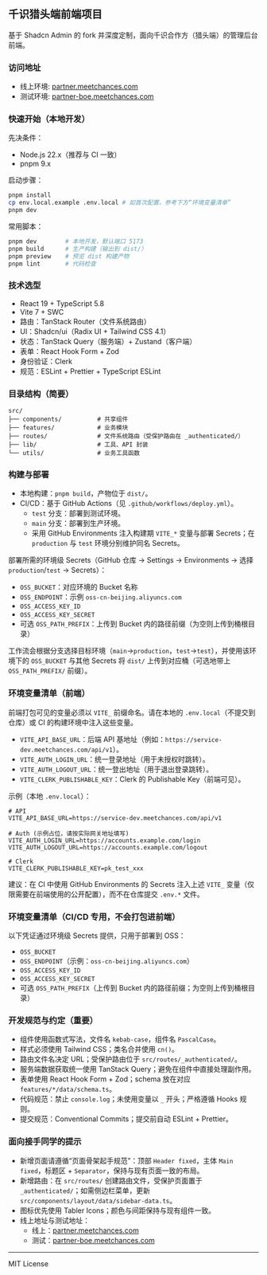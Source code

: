 ## 千识猎头端前端项目

基于 Shadcn Admin 的 fork 并深度定制，面向千识合作方（猎头端）的管理后台前端。

### 访问地址

- 线上环境: [partner.meetchances.com](https://partner.meetchances.com/)
- 测试环境: [partner-boe.meetchances.com](https://partner-boe.meetchances.com)

### 快速开始（本地开发）

先决条件：

- Node.js 22.x（推荐与 CI 一致）
- pnpm 9.x

启动步骤：

```bash
pnpm install
cp env.local.example .env.local # 如首次配置，参考下方“环境变量清单”
pnpm dev
```

常用脚本：

```bash
pnpm dev        # 本地开发，默认端口 5173
pnpm build      # 生产构建（输出到 dist/）
pnpm preview    # 预览 dist 构建产物
pnpm lint       # 代码检查
```

### 技术选型

- React 19 + TypeScript 5.8
- Vite 7 + SWC
- 路由：TanStack Router（文件系统路由）
- UI：Shadcn/ui（Radix UI + Tailwind CSS 4.1）
- 状态：TanStack Query（服务端）+ Zustand（客户端）
- 表单：React Hook Form + Zod
- 身份验证：Clerk
- 规范：ESLint + Prettier + TypeScript ESLint

### 目录结构（简要）

```
src/
├── components/          # 共享组件
├── features/            # 业务模块
├── routes/              # 文件系统路由（受保护路由在 _authenticated/）
├── lib/                 # 工具、API 封装
└── utils/               # 业务工具函数
```

### 构建与部署

- 本地构建：`pnpm build`，产物位于 `dist/`。
- CI/CD：基于 GitHub Actions（见 `.github/workflows/deploy.yml`）。
  - `test` 分支：部署到测试环境。
  - `main` 分支：部署到生产环境。
  - 采用 GitHub Environments 注入构建期 `VITE_*` 变量与部署 Secrets；在 `production` 与 `test` 环境分别维护同名 Secrets。

部署所需的环境级 Secrets（GitHub 仓库 -> Settings -> Environments -> 选择 `production`/`test` -> Secrets）：

- `OSS_BUCKET`：对应环境的 Bucket 名称
- `OSS_ENDPOINT`：示例 `oss-cn-beijing.aliyuncs.com`
- `OSS_ACCESS_KEY_ID`
- `OSS_ACCESS_KEY_SECRET`
- 可选 `OSS_PATH_PREFIX`：上传到 Bucket 内的路径前缀（为空则上传到桶根目录）

工作流会根据分支选择目标环境（`main`→`production`，`test`→`test`），并使用该环境下的 `OSS_BUCKET` 与其他 Secrets 将 `dist/` 上传到对应桶（可选地带上 `OSS_PATH_PREFIX/` 前缀）。

### 环境变量清单（前端）

前端打包可见的变量必须以 `VITE_` 前缀命名。请在本地的 `.env.local`（不提交到仓库）或 CI 的构建环境中注入这些变量。

- `VITE_API_BASE_URL`：后端 API 基地址（例如：`https://service-dev.meetchances.com/api/v1`）。
- `VITE_AUTH_LOGIN_URL`：统一登录地址（用于未授权时跳转）。
- `VITE_AUTH_LOGOUT_URL`：统一登出地址（用于退出登录跳转）。
- `VITE_CLERK_PUBLISHABLE_KEY`：Clerk 的 Publishable Key（前端可见）。

示例（本地 `.env.local`）：

```env
# API
VITE_API_BASE_URL=https://service-dev.meetchances.com/api/v1

# Auth (示例占位，请按实际网关地址填写)
VITE_AUTH_LOGIN_URL=https://accounts.example.com/login
VITE_AUTH_LOGOUT_URL=https://accounts.example.com/logout

# Clerk
VITE_CLERK_PUBLISHABLE_KEY=pk_test_xxx
```

建议：在 CI 中使用 GitHub Environments 的 Secrets 注入上述 `VITE_` 变量（仅限需要在前端使用的公开配置），而不在仓库提交 `.env.*` 文件。

### 环境变量清单（CI/CD 专用，不会打包进前端）

以下凭证通过环境级 Secrets 提供，只用于部署到 OSS：

- `OSS_BUCKET`
- `OSS_ENDPOINT`（示例：`oss-cn-beijing.aliyuncs.com`）
- `OSS_ACCESS_KEY_ID`
- `OSS_ACCESS_KEY_SECRET`
- 可选 `OSS_PATH_PREFIX`（上传到 Bucket 内的路径前缀；为空则上传到桶根目录）

### 开发规范与约定（重要）

- 组件使用函数式写法，文件名 `kebab-case`，组件名 `PascalCase`。
- 样式必须使用 Tailwind CSS；类名合并使用 `cn()`。
- 路由文件名决定 URL；受保护路由位于 `src/routes/_authenticated/`。
- 服务端数据获取统一使用 TanStack Query；避免在组件中直接处理副作用。
- 表单使用 React Hook Form + Zod；schema 放在对应 `features/*/data/schema.ts`。
- 代码规范：禁止 `console.log`；未使用变量以 `_` 开头；严格遵循 Hooks 规则。
- 提交规范：Conventional Commits；提交前自动 ESLint + Prettier。

### 面向接手同学的提示

- 新增页面请遵循“页面骨架起手规范”：顶部 `Header fixed`，主体 `Main fixed`，标题区 + `Separator`，保持与现有页面一致的布局。
- 新增路由：在 `src/routes/` 创建路由文件，受保护页面置于 `_authenticated/`；如需侧边栏菜单，更新 `src/components/layout/data/sidebar-data.ts`。
- 图标优先使用 Tabler Icons；颜色与间距保持与现有组件一致。
- 线上地址与测试地址：
  - 线上：[partner.meetchances.com](https://partner.meetchances.com/)
  - 测试：[partner-boe.meetchances.com](https://partner-boe.meetchances.com)

---

MIT License
